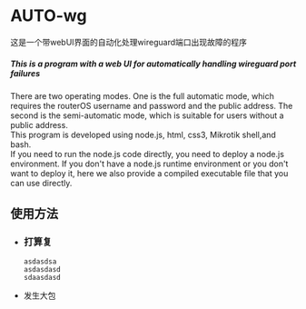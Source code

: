 # AUTO-wg
这是一个带webUI界面的自动化处理wireguard端口出现故障的程序<br />
##### This is a program with a web UI for automatically handling wireguard port failures
There are two operating modes. One is the full automatic mode, which requires the routerOS username and password and the public address. The second is the semi-automatic mode, which is suitable for users without a public address.<br />
This program is developed using node.js, html, css3, Mikrotik shell,and bash.<br />
If you need to run the node.js code directly, you need to deploy a node.js environment. If you don't have a node.js runtime environment or you don't want to deploy it, here we also provide a compiled executable file that you can use directly.


## 使用方法

* ### 打算复
  
      asdasdsa 
      asdasdasd
      sdaasdasd
* 发生大包
